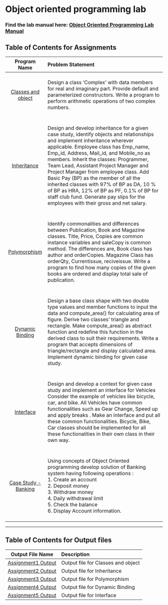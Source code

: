# Object oriented programming lab

### Find the lab manual here: [Object Oriented Programming Lab Manual](OOPL.pdf)

## Table of Contents for Assignments

|           Program Name            | Problem Statement                                                                                                                                                                                                                                                                                                                                                                                                                                                                                                                                                                    |
| :-------------------------------: | :----------------------------------------------------------------------------------------------------------------------------------------------------------------------------------------------------------------------------------------------------------------------------------------------------------------------------------------------------------------------------------------------------------------------------------------------------------------------------------------------------------------------------------------------------------------------------------- |
| [Classes and object](Assignment1) | <br> Design a class ‘Complex’ with data members for real and imaginary part. Provide default and parameterized constructors. Write a program to perform arithmetic operations of two complex numbers. <br><br>                                                                                                                                                                                                                                                                                                                                                                       |
|    [Inheritance](Assignment2)     | <br> Design and develop inheritance for a given case study, identify objects and relationships and implement inheritance wherever applicable. Employee class has Emp_name, Emp_id, Address, Mail_id, and Mobile_no as members. Inherit the classes: Programmer, Team Lead, Assistant Project Manager and Project Manager from employee class. Add Basic Pay (BP) as the member of all the inherited classes with 97% of BP as DA, 10 % of BP as HRA, 12% of BP as PF, 0.1% of BP for staff club fund. Generate pay slips for the employees with their gross and net salary. <br><br> |
|    [Polymorphism](Assignment3)    | <br>Identify commonalities and differences between Publication, Book and Magazine classes. Title, Price, Copies are common instance variables and saleCopy is common method. The differences are, Book class has author and orderCopies. Magazine Class has orderQty, Currentissue, reciveissue. Write a program to find how many copies of the given books are ordered and display total sale of publication. <br><br>                                                                                                                                                              |
|  [Dynamic Binding](Assignment4)   | <br> Design a base class shape with two double type values and member functions to input the data and compute_area() for calculating area of figure. Derive two classes’ triangle and rectangle. Make compute_area() as abstract function and redefine this function in the derived class to suit their requirements. Write a program that accepts dimensions of triangle/rectangle and display calculated area. Implement dynamic binding for given case study. <br><br>                                                                                                            |
|     [Interface](Assignment5)      | <br>Design and develop a context for given case study and implement an interface for Vehicles Consider the example of vehicles like bicycle, car, and bike. All Vehicles have common functionalities such as Gear Change, Speed up and apply breaks . Make an interface and put all these common functionalities. Bicycle, Bike, Car classes should be implemented for all these functionalities in their own class in their own way. <br><br>                                                                                                                                       |
|  [Case Study - Banking](Banking)  | <br>Using concepts of Object Oriented programming develop solution of Banking system having following operations : <br> 1. Create an account <br> 2. Deposit money <br> 3. Withdraw money <br> 4. Daily withdrawal limit <br> 5. Check the balance <br> 6. Display Account information. <br><br>                                                                                                                                                                                                                                                                                     |

<hr>

## Table of Contents for Output files

|               Output File Name               | Description                        |
| :------------------------------------------: | :--------------------------------- |
| [Assignment1 Output](Assignment1/output.txt) | Output file for Classes and object |
| [Assignment2 Output](Assignment2/output.txt) | Output file for Inheritance        |
| [Assignment3 Output](Assignment3/output.txt) | Output file for Polymorphism       |
| [Assignment4 Output](Assignment4/output.txt) | Output file for Dynamic Binding    |
| [Assignment5 Output](Assignment5/output.txt) | Output file for Interface          |
